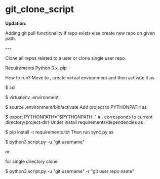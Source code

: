 # git_clone_script

**Updation:**

Adding git pull functionality if repo exists else create new repo on given path.

**---**

Clone all repos related to a user or clone single user repo.

Requirements
Python 3.x, pip

How to run?
Move to <project-dir>, create virtual environment and then activate it as

$ cd <project-dir>

$ virtualenv .environment

$ source .environment/bin/activate
Add project to PYTHONPATH as

$ export PYTHONPATH="$PYTHONPATH:." # . corresponds to current directory(project-dir)
Under <project-dir> install requirements/dependencies as

$ pip install -r requirements.txt
Then run sync.py as

$ python3 script.py -u "git username"

or 

for single directory clone

$ python3 script.py -u "git username" -r "git user repo name"